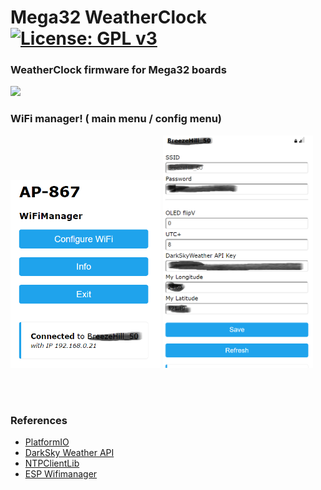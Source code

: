 # Mega32 WeatherClock  [![License: GPL v3](https://img.shields.io/badge/License-GPLv3-blue.svg)](https://www.gnu.org/licenses/gpl-3.0)  

### WeatherClock firmware for Mega32 boards<br>
 
<img src="doc/DarkSkyWeatherNTP_0820.gif" width="160"> <br>

### WiFi manager!    ( main menu / config menu) <br>
<img src="doc/wfm0921.png" width="240" > <img src="doc/wfm0821_1.png" width="240" ><br><br>

<br> 

### References
  - [PlatformIO](https://platformio.org/) <br>
  - [DarkSky Weather API](https://darksky.net/dev)<br>
  - [NTPClientLib](https://github.com/gmag11/NtpClient)<br>
  - [ESP Wifimanager](https://github.com/tzapu/WiFiManager) <br>

